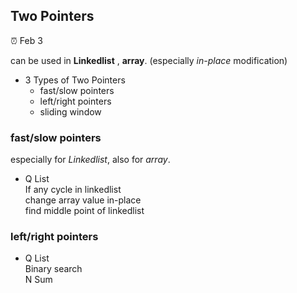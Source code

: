 ## Two Pointers

:alarm_clock: Feb 3


can be used in **Linkedlist** , **array**. (especially *in-place* modification)

- 3 Types of Two Pointers
  - fast/slow pointers
  - left/right pointers
  - sliding window

### fast/slow pointers
especially for *Linkedlist*, also for *array*.

- Q List\
If any cycle in linkedlist\
change array value in-place\
find middle point of linkedlist

### left/right pointers
- Q List\
Binary search\
N Sum
